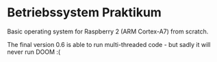 # Betriebssystem Praktikum
Basic operating system for Raspberry 2 (ARM Cortex-A7) from scratch.


The final version 0.6 is able to run multi-threaded code - but sadly it will never run DOOM :(
